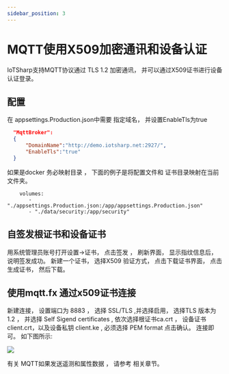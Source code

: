```yaml
---
sidebar_position: 3
---
```


# MQTT使用X509加密通讯和设备认证

 IoTSharp支持MQTT协议通过 TLS 1.2 加密通讯， 并可以通过X509证书进行设备认证登录。 

## 配置

在 appsettings.Production.json中需要 指定域名， 并设置EnableTls为true

~~~ json
  "MqttBroker":
  {
	  "DomainName":"http://demo.iotsharp.net:2927/",
	  "EnableTls":"true"
  }
~~~

如果是docker 务必映射目录  ， 下面的例子是将配置文件和 证书目录映射在当前文件夹。 

```
    volumes:
       - "./appsettings.Production.json:/app/appsettings.Production.json"
       - "./data/security:/app/security"
```       

## 自签发根证书和设备证书

用系统管理员账号打开设置->证书， 点击签发 ， 刷新界面， 显示指纹信息后， 说明签发成功。 
新建一个证书， 选择X509 验证方式， 点击下载证书界面， 点击生成证书， 然后下载。 

##  使用mqtt.fx 通过x509证书连接
新建连接， 设置端口为 8883 ， 选择 SSL/TLS ,并选择启用， 选择TLS 版本为 1.2   ， 并选择 Self Sigend certificates , 依次选择根证书ca.crt ， 设备证书 client.crt，以及设备私钥 client.ke , 必须选择 PEM format   点击确认。 连接即可。 如下图所示:

![](/img/iotsharp/mqtt_x509.png)

有关 MQTT如果发送遥测和属性数据 ， 请参考 相关章节。 
